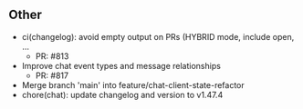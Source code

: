 ## Other

- ci(changelog): avoid empty output on PRs (HYBRID mode, include open, …
   - PR: #813
- Improve chat event types and message relationships
   - PR: #817
- Merge branch 'main' into feature/chat-client-state-refactor
- chore(chat): update changelog and version to v1.47.4
